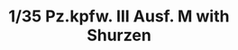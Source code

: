 ---
layout: product
title: "1/35 Pz.kpfw. III Ausf. M with Shurzen"
price: "4300" 
desc: "Maketa"
img_path: "/assets/img/TAKO8002.webp"
brand: "N/A"
available: false
special_offer: false
new: false
soon: false
cat: "010000"
subcat: "010200"
subsubcat: "0N/A"
sifra: "TAKO8002"
popular: false
---